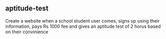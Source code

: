 ## aptitude-test

Create a website when a school student user comes, signs up using their information, pays Rs 1000 fee and gives an aptitude test of 2 horus based on their convinience

